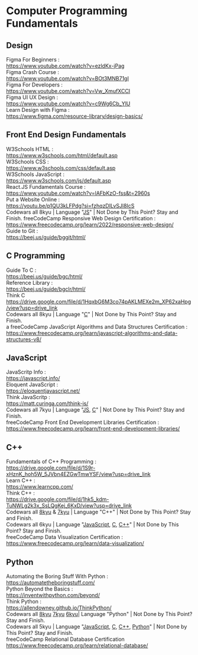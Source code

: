# Computer Programming Fundamentals
## Design
Figma For Beginners : <br/>
https://www.youtube.com/watch?v=ezldKx-jPag <br/>
Figma Crash Course : <br/>
https://www.youtube.com/watch?v=BOt3MNB71gI <br/>
Figma For Developers : <br/>
https://www.youtube.com/watch?v=Vw_XmufXCCI <br/>
Figma UI UX Design : <br/>
https://www.youtube.com/watch?v=c9Wg6Cb_YlU <br/>
Learn Design with Figma :  <br/>
https://www.figma.com/resource-library/design-basics/ <br/>

## Front End Design Fundamentals
W3Schools HTML : <br/>
https://www.w3schools.com/html/default.asp <br/>
W3Schools CSS : <br/>
https://www.w3schools.com/css/default.asp <br/>
W3Schools JavaScript : <br/>
https://www.w3schools.com/js/default.asp <br/>
React.JS Fundamentals Course : <br/>
https://www.youtube.com/watch?v=lAFbKzO-fss&t=2960s <br/>
Put a Website Online : <br/>
https://youtu.be/p1QU3kLFPdg?si=fzhqzDILvSJl8IcS <br/>
Codewars all 8kyu | Language "[JS](https://www.codewars.com/kata/search/javascript?q=&r%5B%5D=-8&xids=played&order_by=sort_date%20desc)" | Not Done by This Point? Stay and Finish.
freeCodeCamp Responsive Web Design Certification : <br/>
https://www.freecodecamp.org/learn/2022/responsive-web-design/ <br/>
Guide to Git : <br/>
https://beej.us/guide/bggit/html/ <br/>

## C Programming
Guide To C : <br/>
https://beej.us/guide/bgc/html/ <br/>
Reference Library : <br/>
https://beej.us/guide/bgclr/html/ <br/>
Think C <br/>
https://drive.google.com/file/d/1HqxbG6M3co74pAKLMEXe2m_XP62xaHpg/view?usp=drive_link <br/>
Codewars all 8kyu | Language "[C](https://www.codewars.com/kata/search/c?q=&r%5B%5D=-8&order_by=sort_date%20desc)" | Not Done by This Point? Stay and Finish. <br/>a
freeCodeCamp JavaScript Algorithms and Data Structures Certification : <br/>
https://www.freecodecamp.org/learn/javascript-algorithms-and-data-structures-v8/ <br/>

## JavaScript
JavaScritp Info : <br/>
https://javascript.info/ <br/>
Eloquent JavaScript : <br/>
https://eloquentjavascript.net/ <br/>
Think JavaScritp : <br/>
https://matt.curinga.com/think-js/ <br/>
Codewars all 7kyu | Language "[JS](https://www.codewars.com/kata/search/javascript?q=&r%5B%5D=-7&order_by=sort_date%20desc), [C](https://www.codewars.com/kata/search/c?q=&r%5B%5D=-7&order_by=sort_date%20desc)" | Not Done by This Point? Stay and Finish. <br/>
freeCodeCamp Front End Development Libraries Certification : <br/>
https://www.freecodecamp.org/learn/front-end-development-libraries/ <br/>

## C++
Fundamentals of C++ Programming : <br/>
https://drive.google.com/file/d/1S9r-xHznK_hoh5W_5JVbn4EZGwTmwYSF/view?usp=drive_link <br/>
Learn C++ : <br/>
https://www.learncpp.com/ <br/>
Think C++ : <br/>
https://drive.google.com/file/d/1hk5_kdm-TuNWLg2k3x_SsLQgKej_6KxD/view?usp=drive_link <br/>
Codewars all [8kyu](https://www.codewars.com/kata/search/cpp?q=&r%5B%5D=-8&order_by=sort_date%20desc) & [7kyu](https://www.codewars.com/kata/search/cpp?q=&r%5B%5D=-7&order_by=sort_date%20desc) | Language "C++" | Not Done by This Point? Stay and Finish. <br/>
Codewars all 6kyu | Language "[JavaScript](https://www.codewars.com/kata/search/javascript?q=&r%5B%5D=-6&order_by=sort_date%20desc), [C](https://www.codewars.com/kata/search/c?q=&r%5B%5D=-6&order_by=sort_date%20desc), [C++](https://www.codewars.com/kata/search/cpp?q=&r%5B%5D=-6&order_by=sort_date%20desc)" | Not Done by This Point? Stay and Finish. <br/>
freeCodeCamp Data Visualization Certification : <br/>
https://www.freecodecamp.org/learn/data-visualization/ <br/>

## Python
Automating the Boring Stuff With Python : <br/>
https://automatetheboringstuff.com/ <br/>
Python Beyond the Basics : <br/>
https://inventwithpython.com/beyond/ <br/>
Think Python : <br/>
https://allendowney.github.io/ThinkPython/ <br/>
 Codewars all [8kyu](https://www.codewars.com/kata/search/python?q=&r%5B%5D=-8&order_by=sort_date%20desc) [7kyu](https://www.codewars.com/kata/search/python?q=&r%5B%5D=-7&order_by=sort_date%20desc) [6kyu](https://www.codewars.com/kata/search/python?q=&r%5B%5D=-6&order_by=sort_date%20desc)| Language "Python" | Not Done by This Point? Stay and Finish. <br/>
 Codewars all 5kyu | Language "[JavaScript](https://www.codewars.com/kata/search/javascript?q=&r%5B%5D=-5&order_by=sort_date%20desc), [C](https://www.codewars.com/kata/search/c?q=&r%5B%5D=-5&order_by=sort_date%20desc), [C++](https://www.codewars.com/kata/search/cpp?q=&r%5B%5D=-5&order_by=sort_date%20desc), [Python](https://www.codewars.com/kata/search/python?q=&r%5B%5D=-5&order_by=sort_date%20desc)" | Not Done by This Point? Stay and Finish. <br/>
freeCodeCamp Relational Database Certification <br/>
https://www.freecodecamp.org/learn/relational-database/ <br/>
